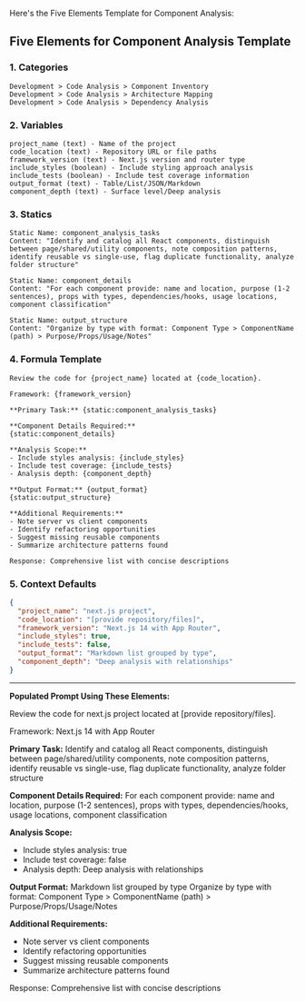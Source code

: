 Here's the Five Elements Template for Component Analysis:

## Five Elements for Component Analysis Template

### 1. Categories
```
Development > Code Analysis > Component Inventory
Development > Code Analysis > Architecture Mapping
Development > Code Analysis > Dependency Analysis
```

### 2. Variables
```
project_name (text) - Name of the project
code_location (text) - Repository URL or file paths
framework_version (text) - Next.js version and router type
include_styles (boolean) - Include styling approach analysis
include_tests (boolean) - Include test coverage information
output_format (text) - Table/List/JSON/Markdown
component_depth (text) - Surface level/Deep analysis
```

### 3. Statics
```
Static Name: component_analysis_tasks
Content: "Identify and catalog all React components, distinguish between page/shared/utility components, note composition patterns, identify reusable vs single-use, flag duplicate functionality, analyze folder structure"

Static Name: component_details
Content: "For each component provide: name and location, purpose (1-2 sentences), props with types, dependencies/hooks, usage locations, component classification"

Static Name: output_structure
Content: "Organize by type with format: Component Type > ComponentName (path) > Purpose/Props/Usage/Notes"
```

### 4. Formula Template
```
Review the code for {project_name} located at {code_location}.

Framework: {framework_version}

**Primary Task:** {static:component_analysis_tasks}

**Component Details Required:**
{static:component_details}

**Analysis Scope:**
- Include styles analysis: {include_styles}
- Include test coverage: {include_tests}
- Analysis depth: {component_depth}

**Output Format:** {output_format}
{static:output_structure}

**Additional Requirements:**
- Note server vs client components
- Identify refactoring opportunities
- Suggest missing reusable components
- Summarize architecture patterns found

Response: Comprehensive list with concise descriptions
```

### 5. Context Defaults
```json
{
  "project_name": "next.js project",
  "code_location": "[provide repository/files]",
  "framework_version": "Next.js 14 with App Router",
  "include_styles": true,
  "include_tests": false,
  "output_format": "Markdown list grouped by type",
  "component_depth": "Deep analysis with relationships"
}
```

---

**Populated Prompt Using These Elements:**

Review the code for next.js project located at [provide repository/files].

Framework: Next.js 14 with App Router

**Primary Task:** Identify and catalog all React components, distinguish between page/shared/utility components, note composition patterns, identify reusable vs single-use, flag duplicate functionality, analyze folder structure

**Component Details Required:**
For each component provide: name and location, purpose (1-2 sentences), props with types, dependencies/hooks, usage locations, component classification

**Analysis Scope:**
- Include styles analysis: true
- Include test coverage: false
- Analysis depth: Deep analysis with relationships

**Output Format:** Markdown list grouped by type
Organize by type with format: Component Type > ComponentName (path) > Purpose/Props/Usage/Notes

**Additional Requirements:**
- Note server vs client components
- Identify refactoring opportunities
- Suggest missing reusable components
- Summarize architecture patterns found

Response: Comprehensive list with concise descriptions